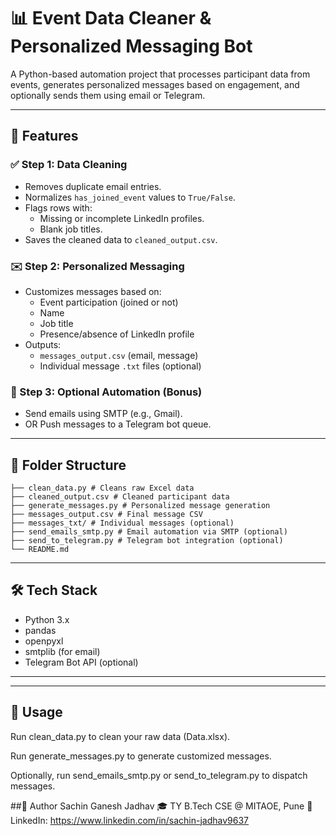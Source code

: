 # 📊 Event Data Cleaner & Personalized Messaging Bot

A Python-based automation project that processes participant data from events, generates personalized messages based on engagement, and optionally sends them using email or Telegram.

---

## 🚀 Features

### ✅ Step 1: Data Cleaning
- Removes duplicate email entries.
- Normalizes `has_joined_event` values to `True/False`.
- Flags rows with:
  - Missing or incomplete LinkedIn profiles.
  - Blank job titles.
- Saves the cleaned data to `cleaned_output.csv`.

### ✉️ Step 2: Personalized Messaging
- Customizes messages based on:
  - Event participation (joined or not)
  - Name
  - Job title
  - Presence/absence of LinkedIn profile
- Outputs:
  - `messages_output.csv` (email, message)
  - Individual message `.txt` files (optional)

### 🧪 Step 3: Optional Automation (Bonus)
- Send emails using SMTP (e.g., Gmail).
- OR Push messages to a Telegram bot queue.

---

## 📁 Folder Structure
```plaintext
├── clean_data.py # Cleans raw Excel data
├── cleaned_output.csv # Cleaned participant data
├── generate_messages.py # Personalized message generation
├── messages_output.csv # Final message CSV
├── messages_txt/ # Individual messages (optional)
├── send_emails_smtp.py # Email automation via SMTP (optional)
├── send_to_telegram.py # Telegram bot integration (optional)
└── README.md
```

---

## 🛠️ Tech Stack

- Python 3.x
- pandas
- openpyxl
- smtplib (for email)
- Telegram Bot API (optional)

---

---
## 📌 Usage
Run clean_data.py to clean your raw data (Data.xlsx).

Run generate_messages.py to generate customized messages.

Optionally, run send_emails_smtp.py or send_to_telegram.py to dispatch messages.

##👤 Author
Sachin Ganesh Jadhav
🎓 TY B.Tech CSE @ MITAOE, Pune
🔗 LinkedIn: https://www.linkedin.com/in/sachin-jadhav9637

